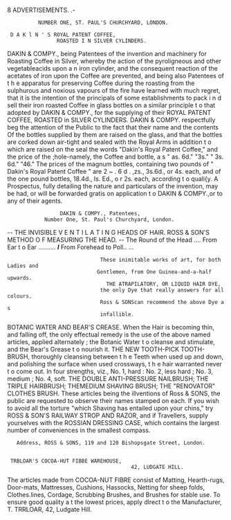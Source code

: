  8                                            ADVERTISEMENTS.
                                                                 .-




              NUMBER ONE, ST. PAUL'S CHURCHYARD, LONDON.

     D A K l N ' S ROYAL PATENT COFFEE,
                    ROASTED I N SILVER CYLINDERS.
DAKIN & COMPY., being Patentees of the invention and machinery for Roasting Coffee in Silver, whereby
the action of the pyroligneous and other vegetableacids upon a n iron cylinder, and the consequent reaction of
the acetates of iron upon the Coffee are prevented, and being also Patentees of t h e apparatus for preserving
Coffee during the roasting from the sulphurous and noxious vapours of the fire have learned with much
regret, that it is the intention of the principals of some establishments to pack i n d sell their iron roasted
Coffee in glass bottles on a similar principle t o that adopted by DAKIN & COMPY., for the supplying of their
ROYAL PATENT COFFEE, ROASTED in SILVER CYLINDERS. DAKIN & COMPY. respectfully beg the
attention of the Public to the fact that their name and the contents Of the bottles supplied by them are raised
on the glass, and that the bottles are corked down air-tight and sealed with the Royal Arms in addition t o
which are raised on the seal the words "Dakin's Royal Patent Coffee," and the price of the ;hole-namely,
the Coffee and bottle, a s
                             " as.   6d."       "3s."       " 3s.   6d."      "46."
  The prices of the magnum bottles, containing two pounds of " Dakin's Royal Patent Coffee " are 2 ~ . 6 d . ,zs.,
3s.6d., or 4s. each, and of the one pound bottles, 18.4d., Is. Ed., o r 2s. each, according t o quali{y.
  A Prospectus, fully detailing the nature and particulars of the invention, may be had, or will be forwarded
gratis on application t o DAKIN & COMPY.,or to any of their agents.

                     DAKIN & COMPY., Patentees,
                Number One, St. Paul's Churchyard, London.
--
     THE        INVISIBLE V E N T I L A T I N G                            HEADS OF               HAIR.
                                 ROSS & SON'S METHOD O F MEASURING
                                              THE HEAD.
                                 --
                                 The Round of the Head    ....
                                 From Ear t o Ear .......... _____I_____
                                 From Forehead to Poll.. ...

                                  These inimitable works of art, for both Ladies and
                                 Gentlemen, from One Guinea-and-a-half upwards.
                                    THE ATRAPILATORY, OR LIQUID HAIR DYE,
                                  the only Dye that really answers for all colours.
                                  Ross & SONScan recommend the above Dye a s
                                  infallible.
   BOTANIC WATER AND BEAR'S CREASE. When the Hair is becoming thin, and falling off, the only
effectual remedy is the use of the above named articles, applied alternately ; the Botanic Water t o cleanse
and stimulate, and the Bear's Grease t o nourish it.
  THE NEW TOOTH-PICK TOOTH-BRUSH, thoroughly cleansing between t h e Teeth when used up and
down, and polishing the surface when used crossways, t h e hair warranted never t o come out. In four
strengths, viz., No. 1, hard : No. 2, less hard ; No. 3, medium ; No. 4, soft.
  THE DOUBLE ANTI-PRESSURE NAILBRUSH; THE TRIPLE HAIRBRUSH; THEMEDIUM SHAVING
BRUSH; THE "RENOVATOR" CLOTHES BRUSH. These articles being the illventions of Ross & SONS,
the public are requested to observe their names stamped on each.
   If you wish to avoid all the torture "which Shaving has entailed upon your chins," try ROSS & SON'S
RAILWAY STROP AND RAZOR, and if Travellers, supply yourselves with the ROSSIAN DRESSING CASE,
which contains the largest number of conveniences in the smallest compass.

       Address, ROSS & SONS, 119 and 120 Bishopsgate Street, London.


     TRBLOAR'S COCOA-HUT FIBBE WAREHOUSE,
                                            42, LUDGATE HILL.
  The articles made from COCOA-NUT FIBRE consist of Matting, Hearth-rugs, Door-mats, Mattresses,
Cushions, Hassocks, Netting for sheep folds, Clothes.lines, Cordage, Scrubbing Brushes, and Brushes for
stable use. To ensure good quality a t the lowest prices, apply dlrect t o the Manufacturer, T. TRRLOAR,
42, Ludgate Hill.
